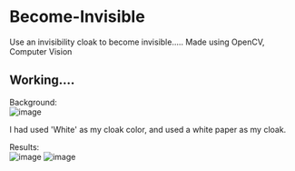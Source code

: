# Become-Invisible
Use an invisibility cloak to become invisible..... Made using OpenCV, Computer Vision

## Working....
Background:<br>
![image](https://user-images.githubusercontent.com/76225348/159138443-d0cdf6b7-5d26-4238-89d6-003d19f17317.png)

I had used 'White' as my cloak color, and used a white paper as my cloak.

Results:<br>
![image](https://user-images.githubusercontent.com/76225348/159138602-8742c92d-e926-4ff0-8c56-e22a4325169b.png)
![image](https://user-images.githubusercontent.com/76225348/159138623-710702ca-81bf-44e1-a371-9b465b57af7a.png)



